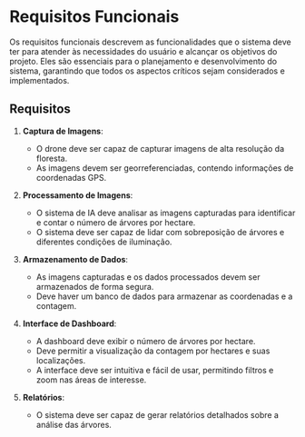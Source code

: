 # Requisitos Funcionais

Os requisitos funcionais descrevem as funcionalidades que o sistema deve ter para atender às necessidades do usuário e alcançar os objetivos do projeto. Eles são essenciais para o planejamento e desenvolvimento do sistema, garantindo que todos os aspectos críticos sejam considerados e implementados.

## Requisitos

1. **Captura de Imagens**:
   - O drone deve ser capaz de capturar imagens de alta resolução da floresta.
   - As imagens devem ser georreferenciadas, contendo informações de coordenadas GPS.

2. **Processamento de Imagens**:
   - O sistema de IA deve analisar as imagens capturadas para identificar e contar o número de árvores por hectare.
   - O sistema deve ser capaz de lidar com sobreposição de árvores e diferentes condições de iluminação.

3. **Armazenamento de Dados**:
   - As imagens capturadas e os dados processados devem ser armazenados de forma segura.
   - Deve haver um banco de dados para armazenar as coordenadas e a contagem.

4. **Interface de Dashboard**:
   - A dashboard deve exibir o número de árvores por hectare.
   - Deve permitir a visualização da contagem por hectares e suas localizações.
   - A interface deve ser intuitiva e fácil de usar, permitindo filtros e zoom nas áreas de interesse.

5. **Relatórios**:
   - O sistema deve ser capaz de gerar relatórios detalhados sobre a análise das árvores.


